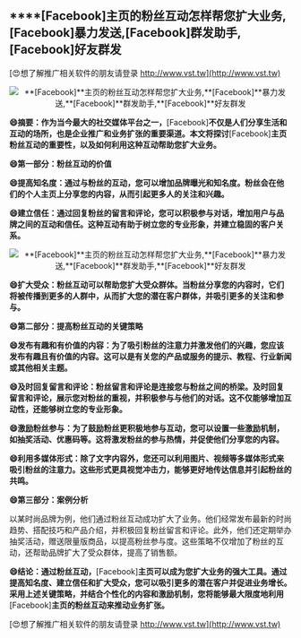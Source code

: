 ## ****[Facebook]**主页的粉丝互动怎样帮您扩大业务,**[Facebook]**暴力发送,**[Facebook]**群发助手,**[Facebook]**好友群发**

[😍想了解推广相关软件的朋友请登录 http://www.vst.tw](http://www.vst.tw)

 <center><img src="https://vst.tw/MP4/tuiguang/png/4.png" alt="**[Facebook]**主页的粉丝互动怎样帮您扩大业务,**[Facebook]**暴力发送,**[Facebook]**群发助手,**[Facebook]**好友群发"></center>

**😄摘要：作为当今最大的社交媒体平台之一，**[Facebook]**不仅是人们分享生活和互动的场所，也是企业推广和业务扩张的重要渠道。本文将探讨**[Facebook]**主页粉丝互动的重要性，以及如何利用这种互动帮助您扩大业务。**

**😄第一部分：粉丝互动的价值**

**😄提高知名度：通过与粉丝的互动，您可以增加品牌曝光和知名度。粉丝会在他们的个人主页上分享您的内容，从而引起更多人的关注和兴趣。**

**😄建立信任：通过回复粉丝的留言和评论，您可以积极参与对话，增加用户与品牌之间的互动和信任。这种互动有助于树立您的专业形象，并建立稳固的客户关系。**

 <center><img src="https://vst.tw/MP4/tuiguang/png/2.png" alt="**[Facebook]**主页的粉丝互动怎样帮您扩大业务,**[Facebook]**暴力发送,**[Facebook]**群发助手,**[Facebook]**好友群发"></center>

**😄扩大受众：粉丝互动可以帮助您扩大受众群体。当粉丝分享您的内容时，它们将被传播到更多的人群中，从而扩大您的潜在客户群体，并吸引更多的关注和参与。**

**😄第二部分：提高粉丝互动的关键策略**

**😄发布有趣和有价值的内容：为了吸引粉丝的注意力并激发他们的兴趣，您应该发布有趣且有价值的内容。这可以是有关您的产品或服务的提示、教程、行业新闻或其他相关主题。**

**😄及时回复留言和评论：粉丝留言和评论是连接您与粉丝之间的桥梁。及时回复留言和评论，展示您对粉丝的重视，并积极参与与他们的对话。这不仅能够增加互动性，还能够树立您的专业形象。**

**😄激励粉丝参与：为了鼓励粉丝更积极地参与互动，您可以设置一些激励机制，如抽奖活动、优惠码等。这将激发粉丝的参与热情，并促使他们分享您的内容。**

**😄利用多媒体形式：除了文字内容外，您还可以利用图片、视频等多媒体形式来吸引粉丝的注意力。这些形式更具视觉冲击力，能够更好地传达信息并引起粉丝的共鸣。**

**😄第三部分：案例分析**

以某时尚品牌为例，他们通过粉丝互动成功扩大了业务。他们经常发布最新的时尚趋势、搭配技巧和产品介绍，并积极回复粉丝留言和评论。此外，他们还定期举办抽奖活动，赠送限量版商品，以提高粉丝参与度。这些策略不仅增加了粉丝的互动，还帮助品牌扩大了受众群体，提高了销售额。

**😄结论：通过粉丝互动，**[Facebook]**主页可以成为您扩大业务的强大工具。通过提高知名度、建立信任和扩大受众，您可以吸引更多的潜在客户并促进业务增长。采用上述关键策略，并结合个性化的内容和激励机制，您将能够最大限度地利用**[Facebook]**主页的粉丝互动来推动业务扩张。**

[😍想了解推广相关软件的朋友请登录 http://www.vst.tw](http://www.vst.tw)



